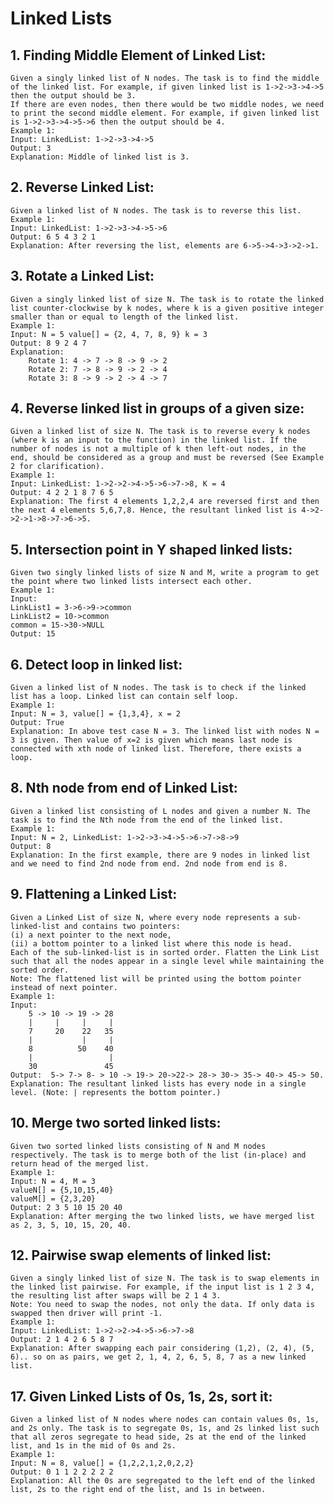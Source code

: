 # Linked Lists

## 1. Finding Middle Element of Linked List:
    Given a singly linked list of N nodes. The task is to find the middle of the linked list. For example, if given linked list is 1->2->3->4->5 then the output should be 3.
    If there are even nodes, then there would be two middle nodes, we need to print the second middle element. For example, if given linked list is 1->2->3->4->5->6 then the output should be 4.
    Example 1:
    Input: LinkedList: 1->2->3->4->5
    Output: 3 
    Explanation: Middle of linked list is 3.

## 2. Reverse Linked List:
    Given a linked list of N nodes. The task is to reverse this list.
    Example 1:
    Input: LinkedList: 1->2->3->4->5->6
    Output: 6 5 4 3 2 1
    Explanation: After reversing the list, elements are 6->5->4->3->2->1.

## 3. Rotate a Linked List:
    Given a singly linked list of size N. The task is to rotate the linked list counter-clockwise by k nodes, where k is a given positive integer smaller than or equal to length of the linked list.
    Example 1:
    Input: N = 5 value[] = {2, 4, 7, 8, 9} k = 3
    Output: 8 9 2 4 7
    Explanation:
        Rotate 1: 4 -> 7 -> 8 -> 9 -> 2
        Rotate 2: 7 -> 8 -> 9 -> 2 -> 4
        Rotate 3: 8 -> 9 -> 2 -> 4 -> 7

## 4. Reverse linked list in groups of a given size:
    Given a linked list of size N. The task is to reverse every k nodes (where k is an input to the function) in the linked list. If the number of nodes is not a multiple of k then left-out nodes, in the end, should be considered as a group and must be reversed (See Example 2 for clarification).
    Example 1:
    Input: LinkedList: 1->2->2->4->5->6->7->8, K = 4
    Output: 4 2 2 1 8 7 6 5 
    Explanation: The first 4 elements 1,2,2,4 are reversed first and then the next 4 elements 5,6,7,8. Hence, the resultant linked list is 4->2->2->1->8->7->6->5.

## 5. Intersection point in Y shaped linked lists:
    Given two singly linked lists of size N and M, write a program to get the point where two linked lists intersect each other.
    Example 1:
    Input:
    LinkList1 = 3->6->9->common 
    LinkList2 = 10->common 
    common = 15->30->NULL
    Output: 15

## 6. Detect loop in linked list:
    Given a linked list of N nodes. The task is to check if the linked list has a loop. Linked list can contain self loop.
    Example 1:
    Input: N = 3, value[] = {1,3,4}, x = 2
    Output: True
    Explanation: In above test case N = 3. The linked list with nodes N = 3 is given. Then value of x=2 is given which means last node is connected with xth node of linked list. Therefore, there exists a loop.

## 8. Nth node from end of Linked List:
    Given a linked list consisting of L nodes and given a number N. The task is to find the Nth node from the end of the linked list.
    Example 1:
    Input: N = 2, LinkedList: 1->2->3->4->5->6->7->8->9
    Output: 8
    Explanation: In the first example, there are 9 nodes in linked list and we need to find 2nd node from end. 2nd node from end is 8.  

## 9. Flattening a Linked List:
    Given a Linked List of size N, where every node represents a sub-linked-list and contains two pointers:
    (i) a next pointer to the next node,
    (ii) a bottom pointer to a linked list where this node is head.
    Each of the sub-linked-list is in sorted order. Flatten the Link List such that all the nodes appear in a single level while maintaining the sorted order. 
    Note: The flattened list will be printed using the bottom pointer instead of next pointer.
    Example 1:
    Input:
        5 -> 10 -> 19 -> 28
        |     |     |     | 
        7     20    22   35
        |           |     | 
        8          50    40
        |                 | 
        30               45
    Output:  5-> 7-> 8- > 10 -> 19-> 20->22-> 28-> 30-> 35-> 40-> 45-> 50.
    Explanation: The resultant linked lists has every node in a single level. (Note: | represents the bottom pointer.)

## 10. Merge two sorted linked lists:
    Given two sorted linked lists consisting of N and M nodes respectively. The task is to merge both of the list (in-place) and return head of the merged list.
    Example 1:
    Input: N = 4, M = 3 
    valueN[] = {5,10,15,40}
    valueM[] = {2,3,20}
    Output: 2 3 5 10 15 20 40
    Explanation: After merging the two linked lists, we have merged list as 2, 3, 5, 10, 15, 20, 40.


## 12. Pairwise swap elements of linked list:
    Given a singly linked list of size N. The task is to swap elements in the linked list pairwise. For example, if the input list is 1 2 3 4, the resulting list after swaps will be 2 1 4 3.
    Note: You need to swap the nodes, not only the data. If only data is swapped then driver will print -1.
    Example 1:
    Input: LinkedList: 1->2->2->4->5->6->7->8
    Output: 2 1 4 2 6 5 8 7
    Explanation: After swapping each pair considering (1,2), (2, 4), (5, 6).. so on as pairs, we get 2, 1, 4, 2, 6, 5, 8, 7 as a new linked list.

## 17. Given Linked Lists of 0s, 1s, 2s, sort it:
    Given a linked list of N nodes where nodes can contain values 0s, 1s, and 2s only. The task is to segregate 0s, 1s, and 2s linked list such that all zeros segregate to head side, 2s at the end of the linked list, and 1s in the mid of 0s and 2s.
    Example 1:
    Input: N = 8, value[] = {1,2,2,1,2,0,2,2}
    Output: 0 1 1 2 2 2 2 2
    Explanation: All the 0s are segregated to the left end of the linked list, 2s to the right end of the list, and 1s in between.
